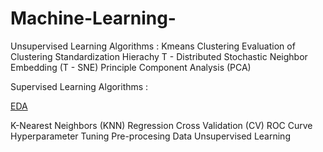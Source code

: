 # Machine-Learning-

Unsupervised Learning Algorithms :
Kmeans Clustering
Evaluation of Clustering
Standardization
Hierachy
T - Distributed Stochastic Neighbor Embedding (T - SNE)
Principle Component Analysis (PCA)

Supervised Learning Algorithms :

[EDA](https://github.com/Sakshi09wal/Exploratory-Data-Analysis-of-Churn-Dataset)

K-Nearest Neighbors (KNN)
Regression
Cross Validation (CV)
ROC Curve
Hyperparameter Tuning
Pre-procesing Data
Unsupervised Learning
